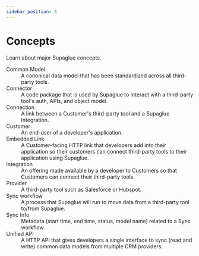 ```yaml
---
sidebar_position: 4
---
```


# Concepts

Learn about major Supaglue concepts.

<dl>
<dt>Common Model</dt>
<dd>A canonical data model that has been standardized across all third-party tools.</dd>

<dt>Connector</dt>
<dd>A code package that is used by Supaglue to interact with a third-party tool's auth, APIs, and object model.</dd>

<dt>Connection</dt>
<dd>A link between a Customer's third-party tool and a Supaglue Integration.</dd>

<dt>Customer</dt>
<dd>An end-user of a developer's application.</dd>

<dt>Embedded Link</dt>
 <dd>A Customer-facing HTTP link that developers add into their application so their customers can connect third-party tools to their application using Supaglue.</dd>

<dt>Integration</dt>
<dd>An offering made available by a developer to Customers so that Customers can connect their third-party tools.</dd>

<dt>Provider</dt>
<dd>A third-party tool such as Salesforce or Hubspot.</dd>

<dt>Sync workflow</dt>
<dd>A process that Supaglue will run to move data from a third-party tool to/from Supaglue.</dd>

<dt>Sync Info</dt>
<dd>Metadata (start time, end time, status, model name) related to a Sync workflow.</dd>

<dt>Unified API</dt>
<dd>A HTTP API that gives developers a single interface to sync (read and write) common data models from multiple CRM providers.</dd>
</dl>
